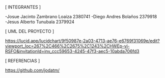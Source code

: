 
[ INTEGRANTES ]

-Josue Jacinto Zambrano Loaiza 2380741
-Diego Andres Bolaños 2379918 
-Jesus Alberto Tunubala 2379924

[ UML DEL PROYECTO ]

https://lucid.app/lucidchart/9f50987e-2a03-4713-ae76-e6769f31069e/edit?viewport_loc=267%2C466%2C2675%2C1243%2CHWEp-vi-RSFO&invitationId=inv_ccc59653-4245-47f3-aec5-10abda706fd3

[ REFERENCIAS ]

https://github.com/jodatm/
